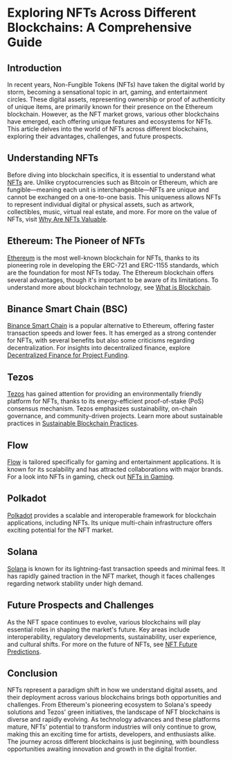 # Exploring NFTs Across Different Blockchains: A Comprehensive Guide

## Introduction

In recent years, Non-Fungible Tokens (NFTs) have taken the digital world by storm, becoming a sensational topic in art, gaming, and entertainment circles. These digital assets, representing ownership or proof of authenticity of unique items, are primarily known for their presence on the Ethereum blockchain. However, as the NFT market grows, various other blockchains have emerged, each offering unique features and ecosystems for NFTs. This article delves into the world of NFTs across different blockchains, exploring their advantages, challenges, and future prospects.

## Understanding NFTs

Before diving into blockchain specifics, it is essential to understand what [NFTs](https://www.coindesk.com/learn/what-are-nfts/) are. Unlike cryptocurrencies such as Bitcoin or Ethereum, which are fungible—meaning each unit is interchangeable—NFTs are unique and cannot be exchanged on a one-to-one basis. This uniqueness allows NFTs to represent individual digital or physical assets, such as artwork, collectibles, music, virtual real estate, and more. For more on the value of NFTs, visit [Why Are NFTs Valuable](https://www.license-token.com/wiki/why-are-nf-ts-valuable).

## Ethereum: The Pioneer of NFTs

[Ethereum](https://ethereum.org/en/nft/) is the most well-known blockchain for NFTs, thanks to its pioneering role in developing the ERC-721 and ERC-1155 standards, which are the foundation for most NFTs today. The Ethereum blockchain offers several advantages, though it's important to be aware of its limitations. To understand more about blockchain technology, see [What is Blockchain](https://www.license-token.com/wiki/what-is-blockchain).

## Binance Smart Chain (BSC)

[Binance Smart Chain](https://www.binance.org/en/smartChain) is a popular alternative to Ethereum, offering faster transaction speeds and lower fees. It has emerged as a strong contender for NFTs, with several benefits but also some criticisms regarding decentralization. For insights into decentralized finance, explore [Decentralized Finance for Project Funding](https://www.license-token.com/wiki/decentralized-finance-for-project-funding).

## Tezos

[Tezos](https://tezos.com/) has gained attention for providing an environmentally friendly platform for NFTs, thanks to its energy-efficient proof-of-stake (PoS) consensus mechanism. Tezos emphasizes sustainability, on-chain governance, and community-driven projects. Learn more about sustainable practices in [Sustainable Blockchain Practices](https://www.license-token.com/wiki/sustainable-blockchain-practices).

## Flow

[Flow](https://www.onflow.org) is tailored specifically for gaming and entertainment applications. It is known for its scalability and has attracted collaborations with major brands. For a look into NFTs in gaming, check out [NFTs in Gaming](https://www.license-token.com/wiki/nf-ts-in-gaming).

## Polkadot

[Polkadot](https://polkadot.network/) provides a scalable and interoperable framework for blockchain applications, including NFTs. Its unique multi-chain infrastructure offers exciting potential for the NFT market.

## Solana

[Solana](https://solana.com/nft) is known for its lightning-fast transaction speeds and minimal fees. It has rapidly gained traction in the NFT market, though it faces challenges regarding network stability under high demand.

## Future Prospects and Challenges

As the NFT space continues to evolve, various blockchains will play essential roles in shaping the market's future. Key areas include interoperability, regulatory developments, sustainability, user experience, and cultural shifts. For more on the future of NFTs, see [NFT Future Predictions](https://www.license-token.com/wiki/nft-future-predictions).

## Conclusion

NFTs represent a paradigm shift in how we understand digital assets, and their deployment across various blockchains brings both opportunities and challenges. From Ethereum's pioneering ecosystem to Solana's speedy solutions and Tezos' green initiatives, the landscape of NFT blockchains is diverse and rapidly evolving. As technology advances and these platforms mature, NFTs' potential to transform industries will only continue to grow, making this an exciting time for artists, developers, and enthusiasts alike. The journey across different blockchains is just beginning, with boundless opportunities awaiting innovation and growth in the digital frontier.